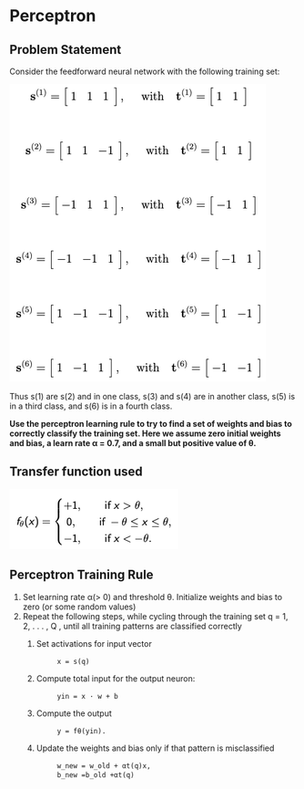 # Perceptron
 
## Problem Statement

Consider the feedforward neural network with the following training set:

<img src="Images/training-set.png">


Thus s(1) are s(2) and in one class, s(3) and s(4) are in another class, s(5) is in a third
class, and s(6) is in a fourth class.

**Use the perceptron learning rule to try to find a set of weights and bias to correctly classify the training set. Here we assume zero initial weights and bias, a learn rate α = 0.7, and a small but positive value of θ.**

## Transfer function used

<img src="Images/transfer-function.png">

## Perceptron Training Rule

1. Set learning rate α(> 0) and threshold θ. Initialize weights and bias to zero (or some random values)
2. Repeat the following steps, while cycling through the training set q = 1, 2, . . . , Q , until all training patterns are classified correctly
    1. Set activations for input vector 

                x = s(q)
    2. Compute total input for the output neuron:

                yin = x · w + b
    3. Compute the output

                y = fθ(yin).
    4. Update the weights and bias only if that pattern is misclassified

                w_new = w_old + αt(q)x,
                b_new =b_old +αt(q)

